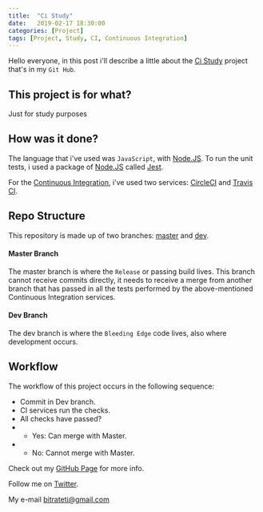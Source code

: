 ```yaml
---
title:  "Ci Study"
date:   2019-02-17 18:30:00
categories: [Project]
tags: [Project, Study, CI, Continuous Integration]
---
```

Hello everyone, in this post i'll describe a little about the [Ci Study](https://github.com/thiago-rezende/ci-study) project that's in my ``Git Hub``.

## This project is for what?
Just for study purposes

## How was it done?
The language that i've used was ``JavaScript``, with [Node.JS](https://nodejs.org/). To run the unit tests, i used a package of [Node.JS](https://nodejs.org/) called [Jest](https://jestjs.io/).

For the [Continuous Integration](https://en.wikipedia.org/wiki/Continuous_integration), i've used two services: [CircleCI](https://circleci.com) and [Travis CI](https://travis-ci.org/).

## Repo Structure
This repository is made up of two branches: [master](https://github.com/thiago-rezende/ci-study/tree/master) and [dev](https://github.com/thiago-rezende/ci-study/tree/dev).

#### Master Branch
The master branch is where the ``Release`` or passing build lives. This branch cannot receive commits directly, it needs to receive a merge from another branch that has passed in all the tests performed by the above-mentioned Continuous Integration services.

#### Dev Branch
The dev branch is where the ``Bleeding Edge`` code lives, also where development occurs.

## Workflow
The workflow of this project occurs in the following sequence:

- Commit in Dev branch.
- CI services run the checks.
- All checks have passed?
- - Yes: Can merge with Master.
- - No: Cannot merge with Master.


Check out my [GitHub Page][github] for more info.

Follow me on [Twitter][twitter].

My e-mail [bitrateti@gmail.com][e-mail]

[github]:      https://www.github.com/thiago-rezende
[twitter]:     http://twitter.com/_thiago_rezende
[e-mail]:      mailto:bitrateti@gmail.com
